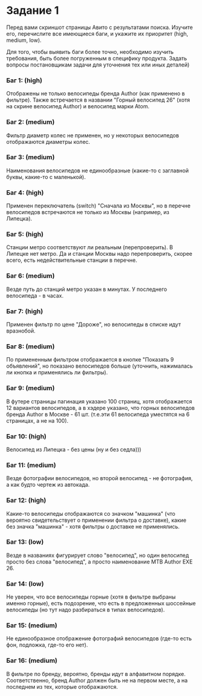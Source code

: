 # Задание 1
Перед вами скриншот страницы Авито с результатами поиска. Изучите его, перечислите все имеющиеся баги, и укажите их 
приоритет (high, medium, low).

Для того, чтобы выявить баги более точно, необходимо изучить требования, быть более погруженным в специфику продукта.
Задать вопросы постановщикам задачи для уточнения тех или иных деталей)

### Баг 1: (high)
Отображены не только велосипеды бренда Author (как применено в фильтре). Также встречается в названии "Горный велосипед 26"
(хотя на скрине велосипед Author) и велосипед марки Atom.

### Баг 2: (medium)
Фильтр диаметр колес не применен, но у некоторых велосипедов отображаются диаметры колес.

### Баг 3: (medium)
Наименования велосипедов не единообразные (какие-то с заглавной буквы, какие-то с маленькой).

### Баг 4: (high)
Применен переключатель (switch) "Сначала из Москвы", но в перечне велосипедов встречаются не только из Москвы 
(например, из Липецка).

### Баг 5: (high)
Станции метро соответствуют ли реальным (перепроверить). В Липецке нет метро. Да и станции Москвы надо перепроверить,
скорее всего, есть недействительные станции в перечне.

### Баг 6: (medium)
Везде путь до станций метро указан в минутах. У последнего велосипеда - в часах.

### Баг 7: (high)
Применен фильтр по цене "Дороже", но велосипеды в списке идут вразнобой.

### Баг 8: (medium)
По примененным фильтром отображается в кнопке "Показать 9 объявлений", но показано велосипедов больше (уточнить, 
нажималась ли кнопка и применялись ли фильтры).

### Баг 9: (medium)
В футере страницы пагинация указано 100 страниц, хотя отображается 12 вариантов велосипедов, а в хэдере указано, что 
горных велосипедов бренда Author в Москве - 61 шт. (т.е.эти 61 велосипеда уместятся на 6 страницах, а не на 100).

### Баг 10: (high)
Велосипед из Липецка - без цены (ну и без седла)))

### Баг 11: (medium)
Везде фотографии велосипедов, но второй велосипед - не фотография, а как будто чертеж из автокада.

### Баг 12: (high)
Какие-то велосипеды отображаются со значком "машинка" (что вероятно свидетельствует о применении фильтра о доставке),
какие без значка "машинка" - хотя фильтры о доставке не применялись.

### Баг 13: (low)
Везде в названиях фигурирует слово "велосипед", но один велосипед просто без слова "велосипед", а просто наименование
MTB Author EXE 26.

### Баг 14: (low)
Не уверен, что все велосипеды горные (хотя в фильтре выбраны именно горные), есть подозрение, что есть в предложенных
шоссейные велосипеды (но тут надо разбираться в типах велосипедов).

### Баг 15: (medium)
Не единообразное отображение фотографий велосипедов (где-то есть фон, подложка, где-то его нет).

### Баг 16: (medium)
В фильтре по бренду, вероятно, бренды идут в алфавитном порядке. Соответственно, бренд Author должен быть не на первом 
месте, а на последнем из тех, которые отображаются.